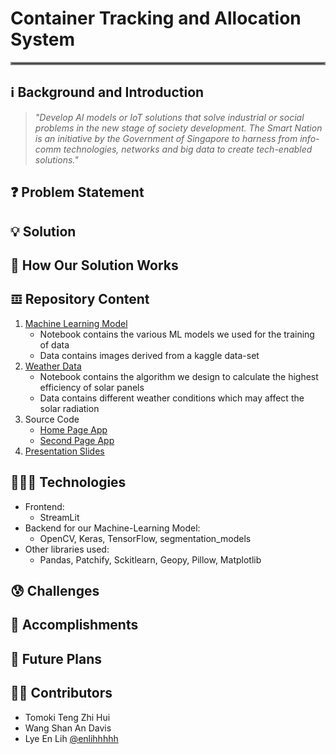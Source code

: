 # Container Tracking and Allocation System 
<hr style="border:2px solid gray"> 

## ℹ Background and Introduction
> *"Develop AI models or IoT solutions that solve industrial or social problems in the new stage of society development. The Smart Nation is an initiative by the Government of Singapore to harness from info-comm technologies, networks and big data to create tech-enabled solutions."* 

## ❓ Problem Statement
> 

## 💡 Solution


## 🤔 How Our Solution Works


## 𝌞 Repository Content
1. [Machine Learning Model](https://github.com/enlihhhhh/MLDA-DLW-Project-Solarian/blob/main/Training.ipynb)
    - Notebook contains the various ML models we used for the training of data
    - Data contains images derived from a kaggle data-set
2. [Weather Data](https://github.com/enlihhhhh/MLDA-DLW-Project-Solarian/blob/main/Weather_Data.ipynb)
    - Notebook contains the algorithm we design to calculate the highest efficiency of solar panels
    - Data contains different weather conditions which may affect the solar radiation
3. Source Code
    - [Home Page App](https://github.com/enlihhhhh/MLDA-DLW-Project-Solarian/blob/main/app.py)
    - [Second Page App](https://github.com/enlihhhhh/MLDA-DLW-Project-Solarian/tree/main/pages)
4. [Presentation Slides](https://github.com/enlihhhhh/MLDA-DLW-Project-Solarian/blob/main/Solarian%20presentation%20slides.pdf)

## 🧑🏻‍💻 Technologies
* Frontend: 
    - StreamLit
* Backend for our Machine-Learning Model: 
    - OpenCV, Keras, TensorFlow, segmentation_models
* Other libraries used: 
    - Pandas, Patchify, Sckitlearn, Geopy, Pillow, Matplotlib

## 😰 Challenges

## 🥇 Accomplishments


## 👀 Future Plans


## ✍🏻 Contributors
* Tomoki Teng Zhi Hui 
* Wang Shan An Davis 
* Lye En Lih [@enlihhhhh](https://github.com/enlihhhhh)
